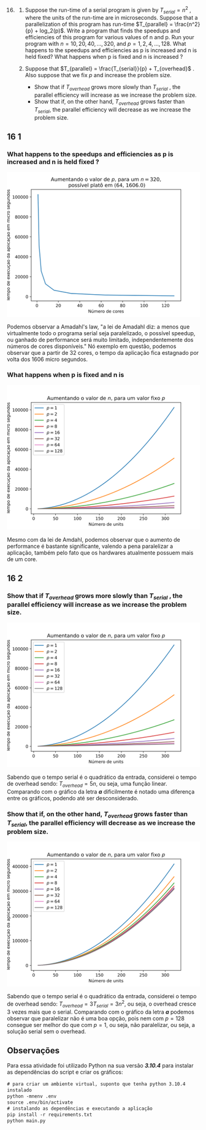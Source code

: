 16.  
       1. Suppose the run-time of a serial program is given by $T_{serial} = n^2$ , where the units of the run-time are in microseconds. Suppose that a parallelization of this program has run-time $T_{parallel} = \frac{n^2}{p} + log_2(p)$. Write a program that finds the speedups and efficiencies of this program for various values of n and p. Run your program with $n = 10, 20, 40, . . . , 320$, and $p = 1, 2, 4, . . . , 128$. What happens to the speedups and efficiencies as p is increased and n is held fixed? What happens when p is fixed and n is increased ?

       2. Suppose that $T_{parallel} = \frac{T_{serial}}{p} + T_{overhead}$ . Also suppose that we fix $p$ and increase the problem size.   
            - Show that if $T_{overhead}$ grows more slowly than $T_{serial}$ , the parallel
             efficiency will increase as we increase the problem size.
            - Show that if, on the other hand, $T_{overhead}$ grows faster than $T_{serial}$, the parallel efficiency will decrease as we increase the problem size.



## 16 1

### What happens to the speedups and efficiencies as p is increased and n is held fixed ?

![Tempo de execução por número de cores](16_a_n_fixed.svg)

Podemos observar a Amadahl's law, "a lei de Amadahl diz: a menos que virtualmente todo o programa serial seja paralelizado, o possível speedup, ou  ganhado de performance  será muito limitado, independentemente dos números de cores disponíveis." Nó exemplo em questão, podemos observar que a partir de
32 cores, o tempo da aplicação fica estagnado por volta dos 1606 micro segundos.


###  What happens when p is fixed and n is 

![Tempo de execução por número de units](16_a_p_fixed.svg)

Mesmo com da lei de Amdahl, podemos observar que o aumento de performance é bastante significante, valendo a pena paralelizar a aplicação, também pelo fato que os hardwares atualmente possuem mais
de um core.



## 16 2

### Show that if $T_{overhead}$ grows more slowly than $T_{serial}$ , the parallel efficiency will increase as we increase the problem size.

![](16_b_soft_overhead.svg)

Sabendo que o tempo serial é o quadrático da entrada, considerei o
tempo de overhead sendo: $T_{overhead} = 5n$, ou seja, uma função linear. Comparando com o gráfico da letra **_a_** dificilmente é notado uma diferença entre os gráficos, podendo até ser desconsiderado.


### Show that if, on the other hand, $T_{overhead}$ grows faster than $T_{serial}$, the parallel efficiency will decrease as we increase the problem size.

![](16_b_hard_overhead.svg)

Sabendo que o tempo serial é o quadrático da entrada, considerei o
tempo de overhead sendo: $T_{overhead} = 3T_{serial} = 3n^2$, ou seja, o overhead cresce 3 vezes mais que o serial. Comparando com o gráfico da letra **_a_**  podemos observar que paralelizar não é uma boa opção, pois
nem com $p =128$ consegue ser melhor do que com $p =1$, ou seja, não paralelizar, ou seja, a solução serial sem o overhead.


## Observações

Para essa atividade foi utilizado Python na sua versão **_3.10.4_**
para instalar as dependências do script e criar os gráficos:

```shell
# para criar um ambiente virtual, suponto que tenha python 3.10.4 instalado
python -mnenv .env
source .env/bin/activate
# instalando as dependências e executando a aplicação
pip install -r requirements.txt
python main.py
```
